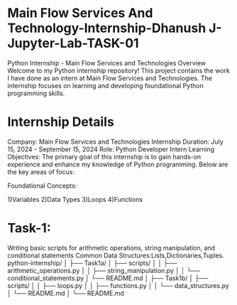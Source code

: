 # Main Flow Services And Technology-Internship-Dhanush J-Jupyter-Lab-TASK-01
Python Internship - Main Flow Services and Technologies Overview
Welcome to my Python internship repository! This project contains the work I have done as an intern at Main Flow Services and Technologies. The internship focuses on learning and developing foundational Python programming skills.

# Internship Details
Company: Main Flow Services and Technologies
Internship Duration: July 15, 2024 - September 15, 2024
Role: Python Developer Intern
Learning Objectives:
The primary goal of this internship is to gain hands-on experience and enhance my knowledge of Python programming. 
Below are the key areas of focus:

Foundational Concepts:

1)Variables
2)Data Types
3)Loops
4)Functions

# Task-1:
Writing basic scripts for arithmetic operations, string manipulation, and conditional statements
Common Data Structures:Lists,Dictionaries,Tuples.
python-internship/
│
├── Task1a/
│   ├── scripts/
│   │   ├── arithmetic_operations.py
│   │   ├── string_manipulation.py
│   │   └── conditional_statements.py
│   └── README.md
│
├── Task1b/
│   ├── scripts/
│   │   ├── loops.py
│   │   ├── functions.py
│   │   └── data_structures.py
│   └── README.md
│
└── README.md

